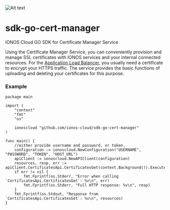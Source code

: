 ![Alt text](.github/IONOS.CLOUD.BLU.svg?raw=true "Title")

# sdk-go-cert-manager
IONOS Cloud GO SDK for Certificate Manager Service

Using the Certificate Manager Service, you can conveniently provision and manage SSL certificates with IONOS services and your internal connected resources. For the [Application Load Balancer](https://api.ionos.com/docs/cloud/v6/#Application-Load-Balancers-get-datacenters-datacenterId-applicationloadbalancers), you usually need a certificate to encrypt your HTTPS traffic. The service provides the basic functions of uploading and deleting your certificates for this purpose.

### Example

```golang
package main

import (
	"context"
	"fmt"
	"os"

	ionoscloud "github.com/ionos-cloud/sdk-go-cert-manager"
)

func main() {
	//either provide username and password, or token.
	configuration := ionoscloud.NewConfiguration("USERNAME", "PASSWORD", "TOKEN", "HOST_URL")
	apiClient := ionoscloud.NewAPIClient(configuration)
	resources, resp, err := apiClient.CertificatesApi.CertificatesGet(context.Background()).Execute()
	if err != nil {
		fmt.Fprintf(os.Stderr, "Error when calling `CertificatesApi.CertificatesGet`: %v\n", err)
		fmt.Fprintf(os.Stderr, "Full HTTP response: %v\n", resp)
	}
	fmt.Fprintf(os.Stdout, "Response from `CertificatesApi.CertificatesGet`: %v\n", resources)
}
```
